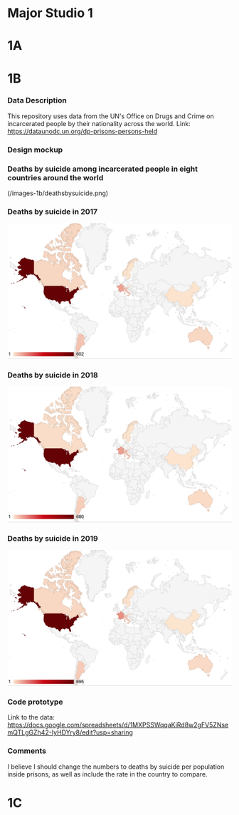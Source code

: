 
# Major Studio 1

# 1A

# 1B

### Data Description

This repository uses data from the UN's Office on Drugs and Crime on incarcerated people by their nationality across the world.
Link: https://dataunodc.un.org/dp-prisons-persons-held

### Design mockup

### Deaths by suicide among incarcerated people in eight countries around the world
(/images-1b/deathsbysuicide.png)

### Deaths by suicide in 2017
![alt text](Deathsbysuicide2017.png)

### Deaths by suicide in 2018
![alt text](Deathsbysuicide2018.png)

### Deaths by suicide in 2019
![alt text](Deathsbysuicide2019.png)

### Code prototype
Link to the data: https://docs.google.com/spreadsheets/d/1MXPSSWqqaKiRd8w2gFV5ZNsemQTLgGZh42-IyHDYry8/edit?usp=sharing


### Comments
I believe I should change the numbers to deaths by suicide per population inside prisons, as well as include the rate in the country to compare.

# 1C
